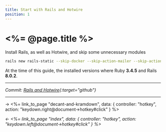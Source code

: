 ```yaml
---
title: Start with Rails and Hotwire
position: 1
---
```


# <%= @page.title %>

Install Rails, as well as Hotwire, and skip some unnecessary modules

```sh
rails new rails-static --skip-docker --skip-action-mailer --skip-action-mailbox --skip-action-text --skip-active-record --skip-active-job --skip-active-storage --skip-action-cable --skip-jbuilder --skip-test --skip-system-test --skip-thruster --skip-ci --skip-kamal --skip-solid
```

At the time of this guide, the installed versions where Ruby **3.4.5** and Rails **8.0.2**.

---

_Commit: [Rails and Hotwire](https://github.com/fcatuhe/rails-static/commit/21e4399611551edd30834e59b493525fc4359e95){:target="github"}_

---

→ <%= link_to_page "decant-and-kramdown", data: { controller: "hotkey", action: "keydown.right@document->hotkey#click" } %>

_← <%= link_to_page "index", data: { controller: "hotkey", action: "keydown.left@document->hotkey#click" } %>_
